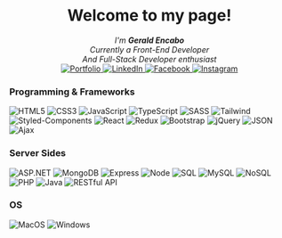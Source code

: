 <h1 align="center">Welcome to my page!</h1>

<p align="center">
    <i>
        I'm <b>Gerald Encabo</b><br>
        Currently a Front-End Developer<br>
        And Full-Stack Developer enthusiast
    </i><br>
        <a href="https://ge-portfolio.vercel.app/">
        <img src="https://img.shields.io/badge/Portfolio-blue?style=flat-square&logo=Vercel" alt="Portfolio">
    </a>
    <a href="https://www.linkedin.com/in/gerald-encabo/">
        <img src="https://img.shields.io/badge/LinkedIn-blue?style=flat-square&logo=linkedin" alt="LinkedIn">
    </a>
    <a href="https://www.facebook.com/gerald.encabo.5/">
        <img src="https://img.shields.io/badge/Facebook-blue?style=flat-square&logo=facebook" alt="Facebook">
    </a>
    <a href="https://www.instagram.com/iamgeerald/">
        <img src="https://img.shields.io/badge/Instagram-blue?style=flat-square&logo=Instagram" alt="Instagram">
    </a>
</p>

### Programming & Frameworks
![HTML5](https://img.shields.io/badge/html5-black?style=for-the-badge&logo=html5)
![CSS3](https://img.shields.io/badge/css3-black?style=for-the-badge&logo=css3)
![JavaScript](https://img.shields.io/badge/javascript-black?style=for-the-badge&logo=javascript)
![TypeScript](https://img.shields.io/badge/typescript-black?style=for-the-badge&logo=typescript)
![SASS](https://img.shields.io/badge/sass-black?style=for-the-badge&logo=sass)
![Tailwind](https://img.shields.io/badge/tailwind-black?style=for-the-badge&logo=tailwind)
![Styled-Components](https://img.shields.io/badge/styled-components-black?style=for-the-badge&logo=styled-components)
![React](https://img.shields.io/badge/react-black?style=for-the-badge&logo=react)
![Redux](https://img.shields.io/badge/redux-black?style=for-the-badge&logo=redux)
![Bootstrap](https://img.shields.io/badge/bootstrap-black?style=for-the-badge&logo=bootstrap)
![jQuery](https://img.shields.io/badge/jquery-black?style=for-the-badge&logo=jquery)
![JSON](https://img.shields.io/badge/json-black?style=for-the-badge&logo=json)
![Ajax](https://img.shields.io/badge/ajax-black?style=for-the-badge&logo=ajax)

### Server Sides
![ASP.NET](https://img.shields.io/badge/asp.net-black?style=for-the-badge&logo=asp/net)
![MongoDB](https://img.shields.io/badge/mongodb-black?style=for-the-badge&logo=mongodb)
![Express](https://img.shields.io/badge/express-black?style=for-the-badge&logo=express)
![Node](https://img.shields.io/badge/node-black?style=for-the-badge&logo=node)
![SQL](https://img.shields.io/badge/sql-black?style=for-the-badge&logo=sql)
![MySQL](https://img.shields.io/badge/mysql-black?style=for-the-badge&logo=mysql)
![NoSQL](https://img.shields.io/badge/nosql-black?style=for-the-badge&logo=nosql)
![PHP](https://img.shields.io/badge/php-black?style=for-the-badge&logo=php)
![Java](https://img.shields.io/badge/java-black?style=for-the-badge&logo=java)
![RESTful API](https://img.shields.io/badge/restful-api-black?style=for-the-badge&logo=restful-api)

### OS
![MacOS](https://img.shields.io/badge/MacOS-black?style=for-the-badge&logo=MacOS)
![Windows](https://img.shields.io/badge/Windows-black?style=for-the-badge&logo=Windows)

<!--

- 🔭 I’m currently working on ...
- 🌱 I’m currently learning ...
- 👯 I’m looking to collaborate on ...
- 🤔 I’m looking for help with ...
- 💬 Ask me about ...
- 📫 How to reach me: ...
- 😄 Pronouns: ...
- ⚡ Fun fact: ...
-->
